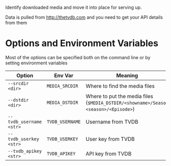 Identify downloaded media and move it into place for serving up.

Data is pulled from http://thetvdb.com and you need to get your API details from them


# Options and Environment Variables
Most of the options can be specified both on the command line or by setting environment variables

| Option | Env Var | Meaning |
| ------ | ------- | ------- |
| `--srcdir <dir>` | `MEDIA_SRCDIR` |   Where to find the media files |
| `--dstdir <dir>` | `MEDIA_DSTDIR` |   Where to put the media files (`$MEDIA_DSTDIR/<showname>/Season <season>/<Episode>`) |
| `--tvdb_username <str>`| `TVDB_USERNAME` | Username from TVDB |
| `--tvdb_userkey <str>`| `TVDB_USERKEY` | User key from TVDB |
| `--tvdb_apikey <str>`| `TVDB_APIKEY` | API key from TVDB |
